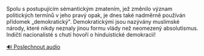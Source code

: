 
Spolu s postupujícím sémantickým zmatením, jež změnilo význam politických termínů v jeho pravý opak, je dnes také nadměrně používán přídomek „demokratický". Demokratickými jsou nazývány muslimské národy, které nikdy neznaly jinou formu vlády než neomezený absolutismus. Indičtí nacionalisté s chutí hovoří o hinduistické demokracii!

[🔊 Poslechnout audio](/data/7-paragraphs/audio/chapter_165/para_008-Spolu-s-postupujcm-smantickm-zmatenm-je-zm.mp3)
